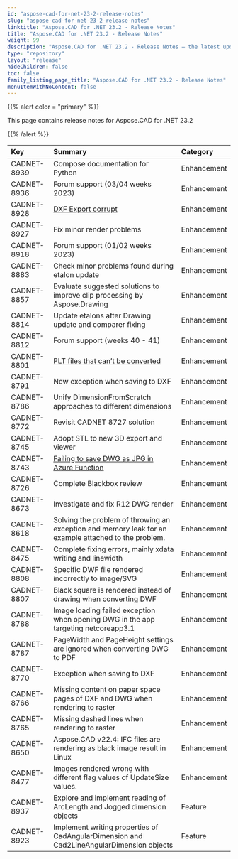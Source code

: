 ```yaml
---
id: "aspose-cad-for-net-23-2-release-notes"
slug: "aspose-cad-for-net-23-2-release-notes"
linktitle: "Aspose.CAD for .NET 23.2 - Release Notes"
title: "Aspose.CAD for .NET 23.2 - Release Notes"
weight: 99
description: "Aspose.CAD for .NET 23.2 - Release Notes – the latest updates and fixes."
type: "repository"
layout: "release"
hideChildren: false
toc: false
family_listing_page_title: "Aspose.CAD for .NET 23.2 - Release Notes"
menuItemWithNoContent: false
---
```


{{% alert color = "primary" %}}

This page contains release notes for Aspose.CAD for .NET 23.2

{{% /alert %}}


|**Key**|**Summary**|**Category**|
| :- | :- | :- |
| CADNET-8939 | Compose documentation for Python | Enhancement |
| CADNET-8936 |  Forum support (03/04 weeks 2023) | Enhancement |
| CADNET-8928 | [DXF Export corrupt](https://forum.aspose.com/t/dxf-export-corrupt/257614) | Enhancement |
| CADNET-8927 | Fix minor render problems | Enhancement |
| CADNET-8918 | Forum support (01/02 weeks 2023) | Enhancement |
| CADNET-8883 | Check minor problems found during etalon update | Enhancement |
| CADNET-8857 | Evaluate suggested solutions to improve clip processing by Aspose.Drawing | Enhancement |
| CADNET-8814 | Update etalons after Drawing update and comparer fixing | Enhancement |
| CADNET-8812 | Forum support (weeks 40 - 41) | Enhancement |
| CADNET-8801 | [PLT files that can’t be converted](https://forum.aspose.com/t/plt-files-that-cant-be-converted/252375) | Enhancement |
| CADNET-8791 | New exception when saving to DXF | Enhancement |
| CADNET-8786 | Unify DimensionFromScratch approaches to different dimensions | Enhancement |
| CADNET-8772 | Revisit CADNET 8727 solution | Enhancement |
| CADNET-8745 | Adopt STL to new 3D export and viewer | Enhancement |
| CADNET-8743 | [Failing to save DWG as JPG in Azure Function](https://forum.aspose.com/t/failing-to-save-dwg-as-jpg/250191) | Enhancement |
| CADNET-8726 | Complete Blackbox review | Enhancement |
| CADNET-8673 | Investigate and fix R12 DWG render | Enhancement |
| CADNET-8618 | Solving the problem of throwing an exception and memory leak for an example attached to the problem. | Enhancement |
| CADNET-8475 | Complete fixing errors, mainly xdata writing and linewidth | Enhancement |
| CADNET-8808 | Specific DWF file rendered incorrectly to image/SVG | Enhancement |
| CADNET-8807 | Black square is rendered instead of drawing when converting DWF | Enhancement |
| CADNET-8788 | Image loading failed exception when opening DWG in the app targeting netcoreapp3.1 | Enhancement |
| CADNET-8787 | PageWidth and PageHeight settings are ignored when converting DWG to PDF | Enhancement |
| CADNET-8770 | Exception when saving to DXF | Enhancement |
| CADNET-8766 | Missing content on paper space pages of DXF and DWG when rendering to raster | Enhancement |
| CADNET-8765 | Missing dashed lines when rendering to raster | Enhancement |
| CADNET-8650 | Aspose.CAD v22.4: IFC files are rendering as black image result in Linux | Enhancement |
| CADNET-8477 | Images rendered wrong with different flag values of UpdateSize values. | Enhancement |
| CADNET-8937 | Explore and implement reading of ArcLength and Jogged dimension objects | Feature |
| CADNET-8923 | Implement writing properties of CadAngularDimension and Cad2LineAngularDimension objects | Feature |
